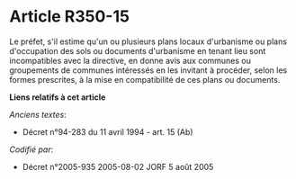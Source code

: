 # Article R350-15

Le préfet, s'il estime qu'un ou plusieurs plans locaux d'urbanisme ou plans d'occupation des sols ou documents d'urbanisme en
tenant lieu sont incompatibles avec la directive, en donne avis aux communes ou groupements de communes intéressés en les
invitant à procéder, selon les formes prescrites, à la mise en compatibilité de ces plans ou documents.

**Liens relatifs à cet article**

_Anciens textes_:

  - Décret n°94-283 du 11 avril 1994 - art. 15 (Ab)

_Codifié par_:

  - Décret n°2005-935 2005-08-02 JORF 5 août 2005
